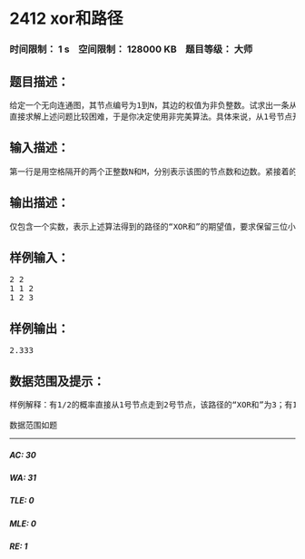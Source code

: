 # 2412 xor和路径   
### 时间限制： 1 s&nbsp;&nbsp;&nbsp;&nbsp;空间限制： 128000 KB&nbsp;&nbsp;&nbsp;&nbsp;题目等级： 大师  
## 题目描述：  

<pre>
给定一个无向连通图，其节点编号为1到N，其边的权值为非负整数。试求出一条从1号节点到 N 号节点的路径，使得该路径上经过的边的权值的“XOR 和”最大。该路径可以重复经过某些节点或边，当一条边在路径中出现多次时，其权值在计算“XOR 和”时也要被重复计算相应多的次数。
直接求解上述问题比较困难，于是你决定使用非完美算法。具体来说，从1号节点开始，以相等的概率，随机选择与当前节点相关联的某条边，并沿这条边走到下一个节点，重复这个过程，直到走到N号节点为止，便得到一条从1号节点到N号节点的路径。显然得到每条这样的路径的概率是不同的并且每条这样的路径的“XOR 和”也不一样。现在请你求出该算法得到的路径的“XOR和”的期望值。 
</pre>
  
  
## 输入描述：  

<pre>
第一行是用空格隔开的两个正整数N和M，分别表示该图的节点数和边数。紧接着的M行，每行是用空格隔开的三个非负整数u，v和w(1≤u,v≤N， 0≤w≤109)，表示该图的一条边(u,v)，其权值为w。输入的数据保证图连通，30%的数据满足N≤30，100%的数据满足2≤N≤100，M≤10000，但是图中可能有重边或自环。 
</pre>
  
  
## 输出描述：  

<pre>
仅包含一个实数，表示上述算法得到的路径的“XOR和”的期望值，要求保留三位小数。（建议使用精度较高的数据类型进行计算） 
</pre>
  
  
## 样例输入：  

<pre>
2 2  
1 1 2  
1 2 3
</pre>
  
  
## 样例输出：  

<pre>
2.333
</pre>
  
  
## 数据范围及提示：  

<pre>
样例解释：有1/2的概率直接从1号节点走到2号节点，该路径的“XOR和”为3；有1/4的概率从1号节点走一次1号节点的自环后走到2号节点，该路径的“XOR和”为1；有1/8的概率从1号节点走两次1号节点的自环后走到2号节点，该路径的“XOR和”为3；......；依此类推，可知“XOR和”的期望值为：3/2+1/4+3/8+1/16+3/32+....=7/3，约等于2.333。
 
数据范围如题
</pre>
  
  
***  

##### AC: 30  
##### WA: 31  
##### TLE: 0  
##### MLE: 0  
##### RE: 1  
